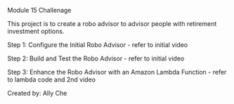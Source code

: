Module 15 Challenage

This project is to create a robo advisor to advisor people with retirement investment options.

Step 1: Configure the Initial Robo Advisor - refer to initial video

Step 2: Build and Test the Robo Advisor - refer to initial video

Step 3: Enhance the Robo Advisor with an Amazon Lambda Function - refer to lambda code and 2nd video

Created by: Ally Che

